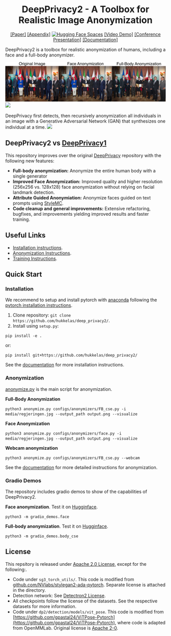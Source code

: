 <center>

# DeepPrivacy2 - A Toolbox for Realistic Image Anonymization
[[Paper]](https://openaccess.thecvf.com/content/WACV2023/papers/Hukkelas_DeepPrivacy2_Towards_Realistic_Full-Body_Anonymization_WACV_2023_paper.pdf) [[Appendix]](https://openaccess.thecvf.com/content/WACV2023/supplemental/Hukkelas_DeepPrivacy2_Towards_Realistic_WACV_2023_supplemental.pdf) [![Hugging Face Spaces](https://img.shields.io/badge/%F0%9F%A4%97%20Hugging%20Face-Spaces-blue)](https://huggingface.co/spaces/haakohu/deep_privacy2)
[[Video Demo]](https://youtu.be/Kt3au719hhk)
[[Conference Presentation]](https://youtu.be/wwKRkkzxKuM)
[[Documentation]](http://hukkelas.no/deep_privacy2/)

</center>

DeepPrivacy2 is a toolbox for realistic anonymization of humans, including a face and a full-body anonymizer.

![](media/g7_leaders.jpg)
![](docs/media/anonymization_demo.gif)


DeepPrivacy first detects, then recursively anonymization all individuals in an image with a  Generative Adversarial Network (GAN) that synthesizes one individual at a time.
![](docs/media/anonymization_illustration.png)


## DeepPrivacy2 vs [DeepPrivacy1](https://github.com/hukkelas/DeepPrivacy)

This repository improves over the original [DeepPrivacy](https://github.com/hukkelas/DeepPrivacy) repository with the following new features:
- **Full-body anonymization:** Anonymize the entire human body with a single generator
- **Improved Face Anonymization:** Improved quality and higher resolution (256x256 vs. 128x128) face anonymization without relying on facial landmark detection.
- **Attribute Guided Anonymiation:** Anonymize faces guided on text prompts using [StyleMC](https://github.com/catlab-team/stylemc).
- **Code cleanup and general improvements:** Extensive refactoring, bugfixes, and improvements yielding improved results and faster training.

## Useful Links

- [Installation instructions](https://www.hukkelas.no/deep_privacy2/#/README).
- [Anonymization Instructions](https://www.hukkelas.no/deep_privacy2/#/anonymization).
- [Training Instructions](https://www.hukkelas.no/deep_privacy2/#/training_and_development).

## Quick Start

### Installation
We recommend to setup and install pytorch with [anaconda](https://www.anaconda.com/) following the [pytorch installation instructions](https://pytorch.org/get-started/locally/).

1. Clone repository: `git clone https://github.com/hukkelas/deep_privacy2/`.
2. Install using `setup.py`:
```
pip install -e .
```
or:
```
pip install git+https://github.com/hukkelas/deep_privacy2/
```

See the [documentation](https://www.hukkelas.no/deep_privacy2/#/) for more installation instructions.

### Anonymization
[anonymize.py](anonymize.py) is the main script for anonymization.

**Full-Body Anonymization**
```
python3 anonymize.py configs/anonymizers/FB_cse.py -i media/regjeringen.jpg --output_path output.png --visualize
```
**Face Anonymization**
```
python3 anonymize.py configs/anonymizers/face.py -i media/regjeringen.jpg --output_path output.png --visualize
```
**Webcam anonymization**
```
python3 anonymize.py configs/anonymizers/FB_cse.py --webcam
```


See the [documentation](https://www.hukkelas.no/deep_privacy2/#/anonymization) for more detailed instructions for anonymization.

### Gradio Demos
The repository includes gradio demos to show of the capabilities of DeepPrivacy2.

**Face anonymization**. Test it on [Hugginface](https://huggingface.co/spaces/haakohu/deep_privacy2_face).
```
python3 -m gradio_demos.face
```

**Full-body anonymization**. Test it on [Hugginface](https://huggingface.co/spaces/haakohu/deep_privacy2).
```
python3 -m gradio_demos.body_cse
```


## License
This repsitory is released under [Apache 2.0 License](License), except for the following:.

- Code under `sg3_torch_utils/`. This code is modified from [github.com/NVlabs/stylegan2-ada-pytorch](https://github.com/NVlabs/stylegan2-ada-pytorch). Separate license is attached in the directory.
- Detection network: See [Detectron2 License](https://github.com/facebookresearch/detectron2/blob/main/LICENSE).
- All checkpoints follow the license of the datasets. See the respective datasets for more information.
- Code under `dp2/detection/models/vit_pose`. This code is modified from [https://github.com/gpastal24/ViTPose-Pytorch](https://github.com/gpastal24/ViTPose-Pytorch), where code is adapted from OpenMMLab. Original license is [Apache 2-0](https://github.com/open-mmlab/mmpose/blob/master/LICENSE).
